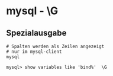 # mysql - \G 

## Spezialausgabe 

```
# Spalten werden als Zeilen angezeigt 
# nur im mysql-client 
mysql

mysql> show variables like 'bind%'  \G
```
